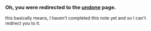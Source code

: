 ### Oh, you were redirected to the [undone](undone) page.

this basically means, I haven't completed this note yet and so I can't redirect you to it.
